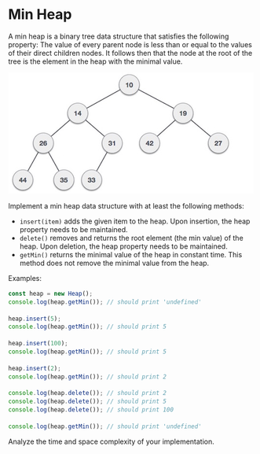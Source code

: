 # Min Heap

A min heap is a binary tree data structure that satisfies the following property: The value of every parent node is less than or equal to the values of their direct children nodes. It follows then that the node at the root of the tree is the element in the heap with the minimal value.

![min heap](min_heap_example.jpg)

Implement a min heap data structure with at least the following methods:

- `insert(item)` adds the given item to the heap. Upon insertion, the heap property needs to be maintained.
- `delete()` removes and returns the root element (the min value) of the heap. Upon deletion, the heap property needs to be maintained.
- `getMin()` returns the minimal value of the heap in constant time. This method does not remove the minimal value from the heap.

Examples:

```js
const heap = new Heap();
console.log(heap.getMin()); // should print 'undefined'

heap.insert(5);
console.log(heap.getMin()); // should print 5

heap.insert(100);
console.log(heap.getMin()); // should print 5

heap.insert(2);
console.log(heap.getMin()); // should print 2

console.log(heap.delete()); // should print 2
console.log(heap.delete()); // should print 5
console.log(heap.delete()); // should print 100

console.log(heap.getMin()); // should print 'undefined'
```

Analyze the time and space complexity of your implementation.
